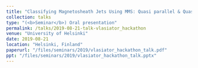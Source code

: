 ```yaml
---
title: "Classifying Magnetosheath Jets Using MMS: Quasi parallel & Quasi perpendicular Jets"
collection: talks
type: "(<b>Seminar</b>) Oral presentation"
permalink: /talks/2019-08-21-talk-vlasiator_hackathon
venue: "University of Helsinki"
date: 2019-08-21
location: "Helsinki, Finland"
paperurl: "/files/seminars/2019/vlasiator_hackathon_talk.pdf"
ppt: "/files/seminars/2019/vlasiator_hackathon_talk.pptx"
---
```

